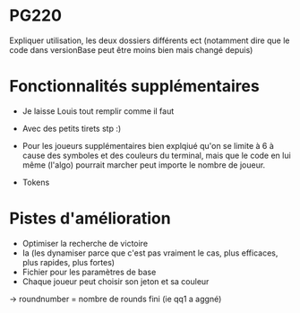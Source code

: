 # PG220

Expliquer utilisation, les deux dossiers différents ect (notamment dire que le code dans versionBase peut être moins bien mais changé depuis)

# Fonctionnalités supplémentaires

- Je laisse Louis tout remplir comme il faut
- Avec des petits tirets stp :)

- Pour les joueurs supplémentaires bien explqiué qu'on se limite à 6 à cause des symboles et des couleurs du terminal, mais que le code en lui même (l'algo) pourrait marcher peut importe le nombre de joueur.
- Tokens

# Pistes d'amélioration

- Optimiser la recherche de victoire
- Ia (les dynamiser parce que c'est pas vraiment le cas, plus efficaces, plus rapides, plus fortes)
- Fichier pour les paramètres de base
- Chaque joueur peut choisir son jeton et sa couleur






-> roundnumber = nombre de rounds fini (ie qq1 a aggné)
